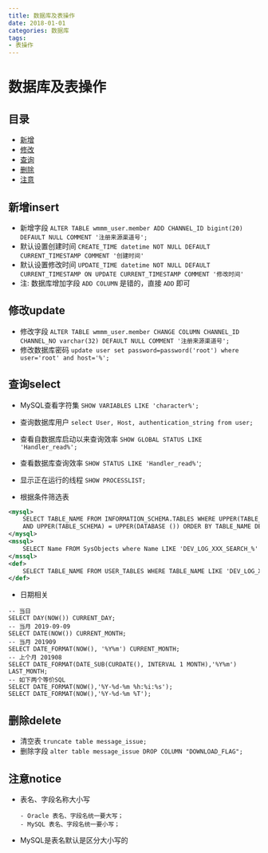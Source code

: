 ```yaml
---
title: 数据库及表操作
date: 2018-01-01
categories: 数据库
tags:
- 表操作
---
```



# 数据库及表操作

## 目录
- [新增](#新增insert)
- [修改](#修改update)
- [查询](#查询select)
- [删除](#删除delete)
- [注意](#注意notice)


## 新增insert
- 新增字段 `ALTER TABLE wmmm_user.member ADD CHANNEL_ID bigint(20) DEFAULT NULL COMMENT '注册来源渠道号';`
- 默认设置创建时间 `CREATE_TIME datetime NOT NULL DEFAULT CURRENT_TIMESTAMP COMMENT '创建时间'`
- 默认设置修改时间 `UPDATE_TIME datetime NOT NULL DEFAULT CURRENT_TIMESTAMP ON UPDATE CURRENT_TIMESTAMP COMMENT '修改时间'`
- 注: 数据库增加字段 `ADD COLUMN` 是错的，直接 `ADD` 即可

## 修改update
- 修改字段 `ALTER TABLE wmmm_user.member CHANGE COLUMN CHANNEL_ID CHANNEL_NO varchar(32) DEFAULT NULL COMMENT '注册来源渠道号';`
- 修改数据库密码 `update user set password=password('root') where user='root' and host='%';`


## 查询select
- MySQL查看字符集 `SHOW VARIABLES LIKE 'character%';`
- 查询数据库用户 `select User, Host, authentication_string from user;`
- 查看自数据库启动以来查询效率 `SHOW GLOBAL STATUS LIKE 'Handler_read%';`
- 查看数据库查询效率 `SHOW STATUS LIKE 'Handler_read%'`;
- 显示正在运行的线程 `SHOW PROCESSLIST;`

- 根据条件筛选表
```xml
<mysql>
	SELECT TABLE_NAME FROM INFORMATION_SCHEMA.TABLES WHERE UPPER(TABLE_NAME) LIKE UPPER('DEV_LOG_XXX_SEARCH_%')
	AND UPPER(TABLE_SCHEMA) = UPPER(DATABASE ()) ORDER BY TABLE_NAME DESC
</mysql>
<mssql>
	SELECT Name FROM SysObjects where Name LIKE 'DEV_LOG_XXX_SEARCH_%' ORDER BY Name DESC
</mssql>
<def>
	SELECT TABLE_NAME FROM USER_TABLES WHERE TABLE_NAME LIKE 'DEV_LOG_XXX_SEARCH_%' ORDER BY TABLE_NAME DESC
</def>
```

- 日期相关
```mysql
-- 当日
SELECT DAY(NOW()) CURRENT_DAY;
-- 当月 2019-09-09
SELECT DATE(NOW()) CURRENT_MONTH;
-- 当月 201909
SELECT DATE_FORMAT(NOW(), '%Y%m') CURRENT_MONTH;
-- 上个月 201908
SELECT DATE_FORMAT(DATE_SUB(CURDATE(), INTERVAL 1 MONTH),'%Y%m') LAST_MONTH;
-- 如下两个等价SQL
SELECT DATE_FORMAT(NOW(),'%Y-%d-%m %h:%i:%s');
SELECT DATE_FORMAT(NOW(),'%Y-%d-%m %T');
```

## 删除delete
- 清空表 `truncate table message_issue;`
- 删除字段 `alter table message_issue DROP COLUMN "DOWNLOAD_FLAG";`

## 注意notice

- 表名、字段名称大小写
    ```text
    - Oracle 表名、字段名统一要大写；
    - MySQL 表名、字段名统一要小写；
    ```
- MySQL是表名默认是区分大小写的
